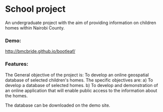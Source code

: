 School project
========

An undergraduate project with the aim of providing information on children homes within Nairobi County.

### Demo:
http://bmcbride.github.io/bootleaf/

### Features:
The General objective of the project is: 
To develop an online geospatial database of selected children's homes.
The specific objectives are:
a) To develop a database of selected homes.
b) To develop and demonstration of an online application that will enable public access to the information about the homes.

The database can be downloaded on the demo site.

